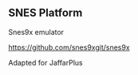 SNES Platform
-------------------------

Snes9x emulator 

https://github.com/snes9xgit/snes9x

Adapted for JaffarPlus
